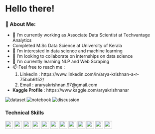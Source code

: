 # Hello there!

### 🤵 About Me:
 <ul>
  <li>🌱 I’m currently working as Associate Data Scientist at Techvantage Analytics</li>
  <li>Completed M.Sc Data Science at University of 
Kerala</li>
  <li>💞  I’m interested in data science and machine learning</li>
  <li>💞  I’m looking to collaborate on internships on data 
science</li>
  <li>🌱 I’m currently learning NLP and Web Scraping</li>
  <li>📫 Feel free to reach me :
     <ol>
       <li>LinkedIn : https://www.linkedin.com/in/arya-krishnan-a-r-75bab6152/</li>
       <li>Email : araryakrishnan.97@gmail.com
    </ol>
  </li>
  <li>
   <strong>Kaggle Profile</strong> : https://www.kaggle.com/aryakrishnanar
  </li>
</ul> 

![dataset](https://road-to-kaggle-grandmaster.vercel.app/api/badges/aryakrishnanar/dataset/light)
![notebook](https://road-to-kaggle-grandmaster.vercel.app/api/badges/aryakrishnanar/notebook/light)
![discussion](https://road-to-kaggle-grandmaster.vercel.app/api/badges/aryakrishnanar/discussion/light)

### Technical Skills 

<code><img height="25" 
src="https://raw.githubusercontent.com/github/explore/a5995564b5ff71c4
1da080abc49f1ba4132127c1/topics/python/python.png"></code>
<code><img height="25" src="https://i.imgur.com/skYgbeF.png"></code>
<code><img height="25" 
src="https://upload.wikimedia.org/wikipedia/commons/e/ed/Pandas_logo.s
vg"></code>
<code><img height="25" src="https://i.imgur.com/NmXJPQc.png"></code>
<code><img height="25" src="https://i.imgur.com/ua60iAo.png"></code>
<code><img height="25" src="https://i.imgur.com/bKCBxbl.png"></code>
<code><img height="25" src="https://i.imgur.com/OqzxT6i.png"></code>
<code><img height="25" src="https://i.imgur.com/uMlPNRz.png"></code>
<code><img height="25" src="https://i.imgur.com/cK9qQHu.png"></code>
<code><img height="25" src="https://i.imgur.com/viZJCDh.png"></code>
<code><img height="25" 
src="https://upload.wikimedia.org/wikipedia/commons/b/b1/Scilab_Logo.p
ng"></code>
<code><img height="25" 
src="https://upload.wikimedia.org/wikipedia/commons/4/4b/Tableau_Logo.
png"></code>
<!---
araryakrishnan/araryakrishnan is a ✨ special ✨ repository because its 
`README.md` (this file) appears on your GitHub profile.
You can click the Preview link to take a look at your changes.
--->
